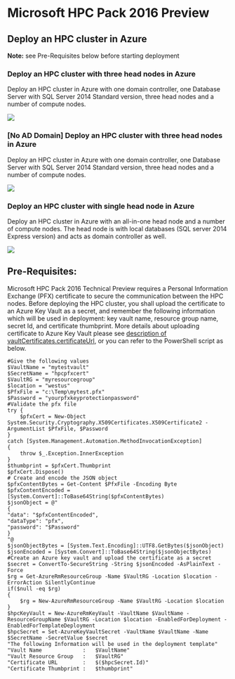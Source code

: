 # Microsoft HPC Pack 2016 Preview

## Deploy an HPC cluster in Azure
**Note:** see Pre-Requisites below before starting deployment
### Deploy an HPC cluster with three head nodes in Azure
Deploy an HPC cluster in Azure with one domain controller, one Database Server with SQL Server 2014 Standard version, three head nodes and a number of compute nodes.

<a href="https://portal.azure.com/#create/Microsoft.Template/uri/https%3A%2F%2Fraw.githubusercontent.com%2Fsunbinzhu%2FHPCPack2016Preview%2Fmaster%2Fnewcluster-three-hns-daily%2Fazuredeploy.json" target="_blank">
    <img src="http://azuredeploy.net/deploybutton.png"/>
</a>

### [No AD Domain] Deploy an HPC cluster with three head nodes in Azure
Deploy an HPC cluster in Azure with one domain controller, one Database Server with SQL Server 2014 Standard version, three head nodes and a number of compute nodes.

<a href="https://portal.azure.com/#create/Microsoft.Template/uri/https%3A%2F%2Fraw.githubusercontent.com%2Fsunbinzhu%2FHPCPack2016Preview%2Fmaster%2Fnewcluster-three-hns-noad%2Fazuredeploy.json" target="_blank">
    <img src="http://azuredeploy.net/deploybutton.png"/>
</a>

### Deploy an HPC cluster with single head node in Azure
Deploy an HPC cluster in Azure with an all-in-one head node and a number of compute nodes. The head node is with local databases (SQL server 2014 Express version) and acts as domain controller as well.

<a href="https://portal.azure.com/#create/Microsoft.Template/uri/https%3A%2F%2Fraw.githubusercontent.com%2Fsunbinzhu%2FHPCPack2016Preview%2Fmaster%2Fnewcluster-single-hn-daily%2Fazuredeploy.json" target="_blank">
    <img src="http://azuredeploy.net/deploybutton.png"/>
</a>

## Pre-Requisites:

Microsoft HPC Pack 2016 Technical Preview requires a Personal Information Exchange (PFX) certificate to secure the communication between the HPC nodes. Before deploying the HPC cluster, you shall upload the certificate to an Azure Key Vault as a secret, and remember the following information which will be used in deployment: key vault name, resource group name, secret Id, and certificate thumbprint. More details about uploading certificate to Azure Key Vault please see [description of vaultCertificates.certificateUrl]( https://msdn.microsoft.com/en-us/library/mt163591.aspx#bk_vaultcert), or you can refer to the PowerShell script as below.

    #Give the following values
    $VaultName = "mytestvault"
    $SecretName = "hpcpfxcert"
    $VaultRG = "myresourcegroup"
    $location = "westus"
    $PfxFile = "c:\Temp\mytest.pfx"
    $Password = "yourpfxkeyprotectionpassword"
    #Validate the pfx file
    try {
        $pfxCert = New-Object System.Security.Cryptography.X509Certificates.X509Certificate2 -ArgumentList $PfxFile, $Password
    }
    catch [System.Management.Automation.MethodInvocationException]
    {
        throw $_.Exception.InnerException
    }
    $thumbprint = $pfxCert.Thumbprint
    $pfxCert.Dispose()
    # Create and encode the JSON object
    $pfxContentBytes = Get-Content $PfxFile -Encoding Byte
    $pfxContentEncoded = [System.Convert]::ToBase64String($pfxContentBytes)
    $jsonObject = @"
    {
    "data": "$pfxContentEncoded",
    "dataType": "pfx",
    "password": "$Password"
    }
    "@
    $jsonObjectBytes = [System.Text.Encoding]::UTF8.GetBytes($jsonObject)
    $jsonEncoded = [System.Convert]::ToBase64String($jsonObjectBytes)
    #Create an Azure key vault and upload the certificate as a secret
    $secret = ConvertTo-SecureString -String $jsonEncoded -AsPlainText -Force
    $rg = Get-AzureRmResourceGroup -Name $VaultRG -Location $location -ErrorAction SilentlyContinue
    if($null -eq $rg)
    {
        $rg = New-AzureRmResourceGroup -Name $VaultRG -Location $location
    }
    $hpcKeyVault = New-AzureRmKeyVault -VaultName $VaultName -ResourceGroupName $VaultRG -Location $location -EnabledForDeployment -EnabledForTemplateDeployment
    $hpcSecret = Set-AzureKeyVaultSecret -VaultName $VaultName -Name $SecretName -SecretValue $secret
    "The following Information will be used in the deployment template"
    "Vault Name             :   $VaultName"
    "Vault Resource Group   :   $VaultRG"
    "Certificate URL        :   $($hpcSecret.Id)"
    "Certificate Thumbprint :   $thumbprint"
